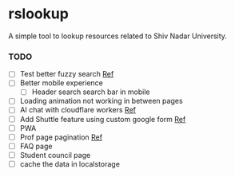 # rslookup

A simple tool to lookup resources related to Shiv Nadar University.

### TODO

- [ ] Test better fuzzy search [Ref](https://github.com/bevacqua/fuzzysearch)
- [ ] Better mobile experience
  - [ ] Header search search bar in mobile
- [ ] Loading animation not working in between pages
- [ ] AI chat with cloudflare workers [Ref](https://ai.cloudflare.com/)
- [ ] Add Shuttle feature using custom google form [Ref](https://en.letswrite.tw/custom-google-form/)
- [ ] PWA
- [ ] Prof page pagination [Ref](https://svelte.dev/repl/84a8d64a6f1e49feba8f6a491ecc55f5?version=3.35.0)
- [ ] FAQ page
- [ ] Student council page
- [ ] cache the data in localstorage